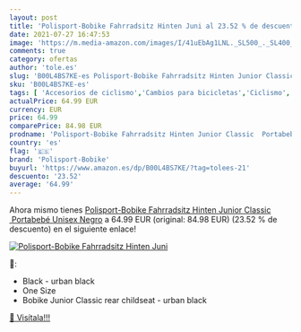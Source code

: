 ```yaml
---
layout: post
title: 'Polisport-Bobike Fahrradsitz Hinten Juni al 23.52 % de descuento'
date: 2021-07-27 16:47:53
image: 'https://m.media-amazon.com/images/I/41uEbAg1LNL._SL500_._SL400_.jpg'
comments: true
category: ofertas
author: 'tole.es'
slug: 'B00L4BS7KE-es Polisport-Bobike Fahrradsitz Hinten Junior Classic...'
sku: 'B00L4BS7KE-es'
tags: [ 'Accesorios de ciclismo','Cambios para bicicletas','Ciclismo','Componentes y repuestos para bicicletas','Deportes y aire libre','Ropa y equipo para deportes','Sillas de bicicletas para niños','polisport-bobike','portabebé', ]
actualPrice: 64.99 EUR
currency: EUR
price: 64.99
comparePrice: 84.98 EUR
prodname: 'Polisport-Bobike Fahrradsitz Hinten Junior Classic  Portabebé  Unisex  Negro'
country: 'es'
flag: '🇪🇸'
brand: 'Polisport-Bobike'
buyurl: 'https://www.amazon.es/dp/B00L4BS7KE/?tag=tolees-21'
descuento: '23.52'
average: '64.99'
---
```


Ahora mismo tienes [Polisport-Bobike Fahrradsitz Hinten Junior Classic  Portabebé  Unisex  Negro](https://www.amazon.es/dp/B00L4BS7KE/?tag=tolees-21) a 64.99 EUR (original: 84.98 EUR) (23.52 %  de descuento) en el siguiente enlace!

[![Polisport-Bobike Fahrradsitz Hinten Juni](https://m.media-amazon.com/images/I/41uEbAg1LNL._SL500_._SL400_.jpg)](https://www.amazon.es/dp/B00L4BS7KE/?tag=tolees-21)

🔎:

- Black - urban black
- One Size
- Bobike Junior Classic rear childseat - urban black

[🛒 Visítala!!!](https://www.amazon.es/dp/B00L4BS7KE/?tag=tolees-21)
